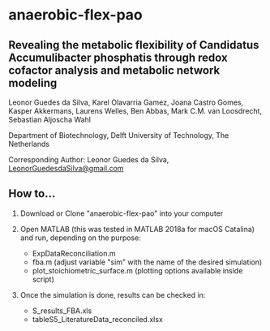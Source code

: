 # anaerobic-flex-pao
## Revealing the metabolic flexibility of Candidatus Accumulibacter phosphatis through redox cofactor analysis and metabolic network modeling

Leonor Guedes da Silva, Karel Olavarria Gamez, Joana Castro Gomes, Kasper Akkermans, Laurens Welles, Ben Abbas, Mark C.M. van Loosdrecht, Sebastian Aljoscha Wahl

Department of Biotechnology, Delft University of Technology, The Netherlands

Corresponding Author: Leonor Guedes da Silva, LeonorGuedesdaSilva@gmail.com

## How to...

1. Download or Clone "anaerobic-flex-pao" into your computer
2. Open MATLAB (this was tested in MATLAB 2018a for macOS Catalina) and run, depending on the purpose:
    * ExpDataReconciliation.m
    * fba.m (adjust variable "sim" with the name of the desired simulation)
    * plot_stoichiometric_surface.m (plotting options available inside script)

3. Once the simulation is done, results can be checked in:
    * S_results_FBA.xls
    * tableS5_LiteratureData_reconciled.xlsx
